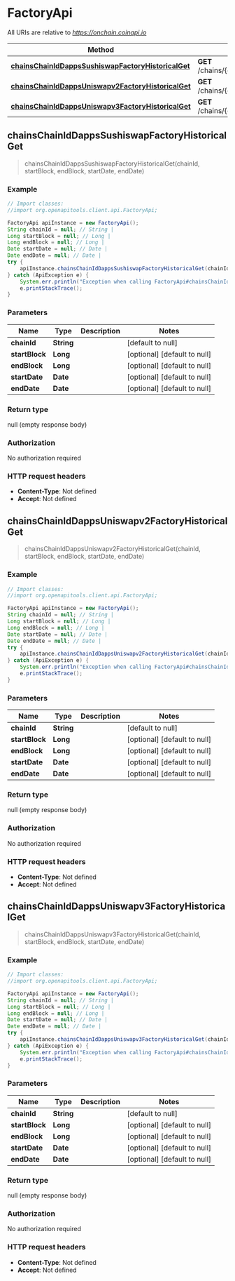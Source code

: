 # FactoryApi

All URIs are relative to *https://onchain.coinapi.io*

Method | HTTP request | Description
------------- | ------------- | -------------
[**chainsChainIdDappsSushiswapFactoryHistoricalGet**](FactoryApi.md#chainsChainIdDappsSushiswapFactoryHistoricalGet) | **GET** /chains/{chain_id}/dapps/sushiswap/factory/historical | 
[**chainsChainIdDappsUniswapv2FactoryHistoricalGet**](FactoryApi.md#chainsChainIdDappsUniswapv2FactoryHistoricalGet) | **GET** /chains/{chain_id}/dapps/uniswapv2/factory/historical | 
[**chainsChainIdDappsUniswapv3FactoryHistoricalGet**](FactoryApi.md#chainsChainIdDappsUniswapv3FactoryHistoricalGet) | **GET** /chains/{chain_id}/dapps/uniswapv3/factory/historical | 



## chainsChainIdDappsSushiswapFactoryHistoricalGet

> chainsChainIdDappsSushiswapFactoryHistoricalGet(chainId, startBlock, endBlock, startDate, endDate)



### Example

```java
// Import classes:
//import org.openapitools.client.api.FactoryApi;

FactoryApi apiInstance = new FactoryApi();
String chainId = null; // String | 
Long startBlock = null; // Long | 
Long endBlock = null; // Long | 
Date startDate = null; // Date | 
Date endDate = null; // Date | 
try {
    apiInstance.chainsChainIdDappsSushiswapFactoryHistoricalGet(chainId, startBlock, endBlock, startDate, endDate);
} catch (ApiException e) {
    System.err.println("Exception when calling FactoryApi#chainsChainIdDappsSushiswapFactoryHistoricalGet");
    e.printStackTrace();
}
```

### Parameters


Name | Type | Description  | Notes
------------- | ------------- | ------------- | -------------
 **chainId** | **String**|  | [default to null]
 **startBlock** | **Long**|  | [optional] [default to null]
 **endBlock** | **Long**|  | [optional] [default to null]
 **startDate** | **Date**|  | [optional] [default to null]
 **endDate** | **Date**|  | [optional] [default to null]

### Return type

null (empty response body)

### Authorization

No authorization required

### HTTP request headers

- **Content-Type**: Not defined
- **Accept**: Not defined


## chainsChainIdDappsUniswapv2FactoryHistoricalGet

> chainsChainIdDappsUniswapv2FactoryHistoricalGet(chainId, startBlock, endBlock, startDate, endDate)



### Example

```java
// Import classes:
//import org.openapitools.client.api.FactoryApi;

FactoryApi apiInstance = new FactoryApi();
String chainId = null; // String | 
Long startBlock = null; // Long | 
Long endBlock = null; // Long | 
Date startDate = null; // Date | 
Date endDate = null; // Date | 
try {
    apiInstance.chainsChainIdDappsUniswapv2FactoryHistoricalGet(chainId, startBlock, endBlock, startDate, endDate);
} catch (ApiException e) {
    System.err.println("Exception when calling FactoryApi#chainsChainIdDappsUniswapv2FactoryHistoricalGet");
    e.printStackTrace();
}
```

### Parameters


Name | Type | Description  | Notes
------------- | ------------- | ------------- | -------------
 **chainId** | **String**|  | [default to null]
 **startBlock** | **Long**|  | [optional] [default to null]
 **endBlock** | **Long**|  | [optional] [default to null]
 **startDate** | **Date**|  | [optional] [default to null]
 **endDate** | **Date**|  | [optional] [default to null]

### Return type

null (empty response body)

### Authorization

No authorization required

### HTTP request headers

- **Content-Type**: Not defined
- **Accept**: Not defined


## chainsChainIdDappsUniswapv3FactoryHistoricalGet

> chainsChainIdDappsUniswapv3FactoryHistoricalGet(chainId, startBlock, endBlock, startDate, endDate)



### Example

```java
// Import classes:
//import org.openapitools.client.api.FactoryApi;

FactoryApi apiInstance = new FactoryApi();
String chainId = null; // String | 
Long startBlock = null; // Long | 
Long endBlock = null; // Long | 
Date startDate = null; // Date | 
Date endDate = null; // Date | 
try {
    apiInstance.chainsChainIdDappsUniswapv3FactoryHistoricalGet(chainId, startBlock, endBlock, startDate, endDate);
} catch (ApiException e) {
    System.err.println("Exception when calling FactoryApi#chainsChainIdDappsUniswapv3FactoryHistoricalGet");
    e.printStackTrace();
}
```

### Parameters


Name | Type | Description  | Notes
------------- | ------------- | ------------- | -------------
 **chainId** | **String**|  | [default to null]
 **startBlock** | **Long**|  | [optional] [default to null]
 **endBlock** | **Long**|  | [optional] [default to null]
 **startDate** | **Date**|  | [optional] [default to null]
 **endDate** | **Date**|  | [optional] [default to null]

### Return type

null (empty response body)

### Authorization

No authorization required

### HTTP request headers

- **Content-Type**: Not defined
- **Accept**: Not defined

